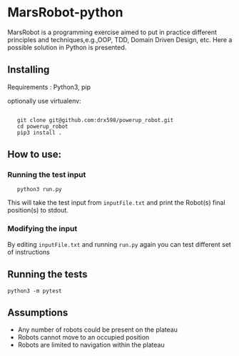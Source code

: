 # MarsRobot-python
MarsRobot is a programming exercise aimed to put in practice different principles and techniques,e.g.,OOP, TDD, Domain Driven Design, etc. 
Here a possible solution in Python is presented.


## Installing

Requirements : Python3, pip

optionally use virtualenv:
```
```

```
   git clone git@github.com:drx598/powerup_robot.git
   cd powerup_robot
   pip3 install .
```
## How to use:
###  Running the test input
```
   python3 run.py
```
This will take the test input from ```inputFile.txt``` and print the Robot(s) final position(s) to stdout.
    
### Modifying the input
By editing ```inputFile.txt```  and running ```run.py``` again you can test different set of instructions 
## Running the tests
```
python3 -m pytest
```
## Assumptions

- Any number of robots could be present on the plateau
- Robots cannot move to an occupied position
- Robots are limited to navigation within the plateau
